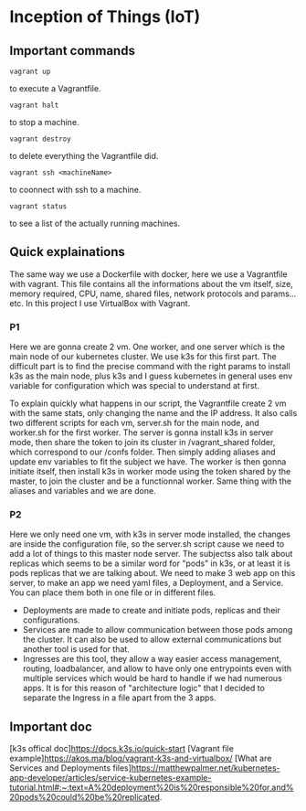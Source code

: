 # Inception of Things (IoT)

## Important commands

```
vagrant up
```

to execute a Vagrantfile.

```
vagrant halt
```

to stop a machine.

```
vagrant destroy
```

to delete everything the Vagrantfile did.

```
vagrant ssh <machineName>
```

to coonnect with ssh to a machine.

```
vagrant status
```

to see a list of the actually running machines.

## Quick explainations

The same way we use a Dockerfile with docker, here we use a Vagrantfile with vagrant. This file contains all the informations about the vm itself, size, memory required, CPU, name, shared files, network protocols and params... etc. In this project I use VirtualBox with Vagrant.

### P1

Here we are gonna create 2 vm. One worker, and one server which is the main node of our kubernetes cluster. We use k3s for this first part. The difficult part is to find the precise command with the right params to install k3s as the main node, plus k3s and I guess kubernetes in general uses env variable for configuration which was special to understand at first.

To explain quickly what happens in our script, the Vagrantfile create 2 vm with the same stats, only changing the name and the IP address. It also calls two different scripts for each vm, server.sh for the main node, and worker.sh for the first worker. The server is gonna install k3s in server mode, then share the token to join its cluster in /vagrant_shared folder, which correspond to our /confs folder. Then simply adding aliases and update env variables to fit the subject we have. The worker is then gonna initiate itself, then install k3s in worker mode using the token shared by the master, to join the cluster and be a functionnal worker. Same thing with the aliases and variables and we are done.

### P2

Here we only need one vm, with k3s in server mode installed, the changes are inside the configuration file, so the server.sh script cause we need to add a lot of things to this master node server.
The subjectss also talk about replicas which seems to be a similar word for "pods" in k3s, or at least it is pods replicas that we are talking about.
We need to make 3 web app on this server, to make an app we need yaml files, a Deployment, and a Service. You can place them both in one file or in different files.

- Deployments are made to create and initiate pods, replicas and their configurations.
- Services are made to allow communication between those pods among the cluster. It can also be used to allow external communications but another tool is used for that.
- Ingresses are this tool, they allow a way easier access management, routing, loadbalancer, and allow to have only one entrypoints even with multiple services which would be hard to handle if we had numerous apps. It is for this reason of "architecture logic" that I decided to separate the Ingress in a file apart from the 3 apps.

## Important doc

[k3s offical doc]https://docs.k3s.io/quick-start
[Vagrant file example]https://akos.ma/blog/vagrant-k3s-and-virtualbox/
[What are Services and Deployments files]https://matthewpalmer.net/kubernetes-app-developer/articles/service-kubernetes-example-tutorial.html#:~:text=A%20deployment%20is%20responsible%20for,and%20pods%20could%20be%20replicated.
